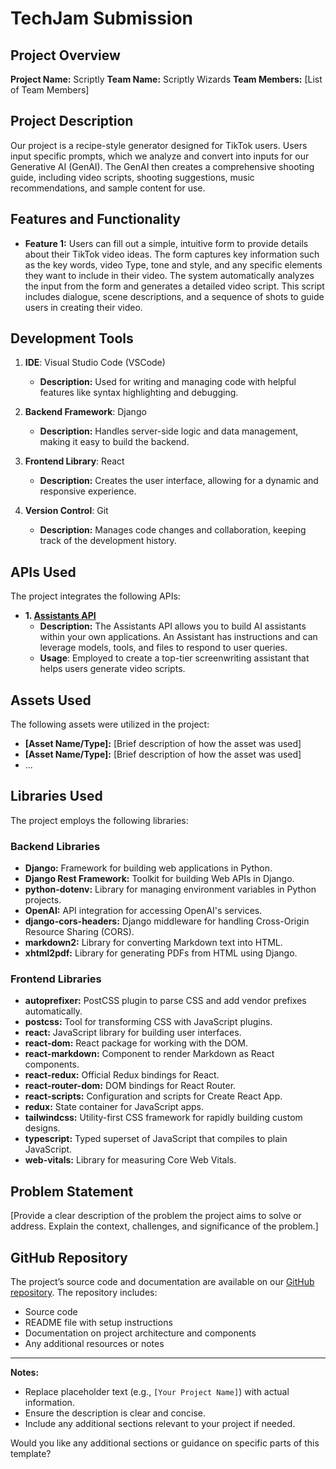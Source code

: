 # TechJam Submission

## Project Overview

**Project Name:**  Scriptly
**Team Name:** Scriptly Wizards
**Team Members:** [List of Team Members]

## Project Description

Our project is a recipe-style generator designed for TikTok users. Users input specific prompts, which we analyze and convert into inputs for our Generative AI (GenAI). The GenAI then creates a comprehensive shooting guide, including video scripts, shooting suggestions, music recommendations, and sample content for use.

## Features and Functionality

- **Feature 1:** Users can fill out a simple, intuitive form to provide details about their TikTok video ideas. The form captures key information such as the key words, video Type, tone and style, and any specific elements they want to include in their video. The system automatically analyzes the input from the form and generates a detailed video script. This script includes dialogue, scene descriptions, and a sequence of shots to guide users in creating their video.

## Development Tools

1. **IDE**: Visual Studio Code (VSCode)
   - **Description:** Used for writing and managing code with helpful features like syntax highlighting and debugging.

2. **Backend Framework**: Django
   - **Description:** Handles server-side logic and data management, making it easy to build the backend.

3. **Frontend Library**: React
   - **Description:** Creates the user interface, allowing for a dynamic and responsive experience.

4. **Version Control**: Git
   - **Description:** Manages code changes and collaboration, keeping track of the development history.

## APIs Used

The project integrates the following APIs:

- **1. [Assistants API](https://platform.openai.com/docs/assistants/overview/agents)**
  - **Description:** The Assistants API allows you to build AI assistants within your own applications. An Assistant has instructions and can leverage models, tools, and files to respond to user queries.
  - **Usage**:  Employed to create a top-tier screenwriting assistant that helps users generate video scripts.


## Assets Used

The following assets were utilized in the project:

- **[Asset Name/Type]:** [Brief description of how the asset was used]
- **[Asset Name/Type]:** [Brief description of how the asset was used]
- ...

## Libraries Used

The project employs the following libraries:

### Backend Libraries

- **Django:** Framework for building web applications in Python.
- **Django Rest Framework:** Toolkit for building Web APIs in Django.
- **python-dotenv:** Library for managing environment variables in Python projects.
- **OpenAI:** API integration for accessing OpenAI's services.
- **django-cors-headers:** Django middleware for handling Cross-Origin Resource Sharing (CORS).
- **markdown2:** Library for converting Markdown text into HTML.
- **xhtml2pdf:** Library for generating PDFs from HTML using Django.

### Frontend Libraries

- **autoprefixer:** PostCSS plugin to parse CSS and add vendor prefixes automatically.
- **postcss:** Tool for transforming CSS with JavaScript plugins.
- **react:** JavaScript library for building user interfaces.
- **react-dom:** React package for working with the DOM.
- **react-markdown:** Component to render Markdown as React components.
- **react-redux:** Official Redux bindings for React.
- **react-router-dom:** DOM bindings for React Router.
- **react-scripts:** Configuration and scripts for Create React App.
- **redux:** State container for JavaScript apps.
- **tailwindcss:** Utility-first CSS framework for rapidly building custom designs.
- **typescript:** Typed superset of JavaScript that compiles to plain JavaScript.
- **web-vitals:** Library for measuring Core Web Vitals.

## Problem Statement

[Provide a clear description of the problem the project aims to solve or address. Explain the context, challenges, and significance of the problem.]

## GitHub Repository

The project’s source code and documentation are available on our [GitHub repository](https://github.com/Scriptly-Wizards/Scriptly.git). The repository includes:

- Source code
- README file with setup instructions
- Documentation on project architecture and components
- Any additional resources or notes

---

**Notes:**

- Replace placeholder text (e.g., `[Your Project Name]`) with actual information.
- Ensure the description is clear and concise.
- Include any additional sections relevant to your project if needed.

Would you like any additional sections or guidance on specific parts of this template?